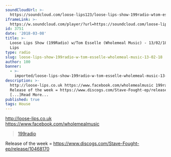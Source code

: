 ```yaml
---
soundCloudUrl: >-
  https://soundcloud.com/loose-lips123/loose-lips-show-199radio-wtom-esselle-wholemeal-music-130218
iframeLink: >-
  https://w.soundcloud.com/player/?url=https://soundcloud.com/loose-lips123/loose-lips-show-199radio-wtom-esselle-wholemeal-music-130218&color=00aabb&auto_play=false&hide_related=false&show_comments=true&show_user=true&show_reposts=false
id: 3751
date: '2018-03-08'
title: >-
  Loose Lips Show (199Radio) w/Tom Esselle (Wholemeal Music) - 13/02/18 - Loose
  Lips
type: radio
slug: loose-lips-show-199radio-w-tom-esselle-wholemeal-music-13-02-18
author: 100
banner:
  - >-
    imported/loose-lips-show-199radio-w-tom-esselle-wholemeal-music-13-02-18/image3751.jpeg
description: >-
  http://loose-lips.co.uk https://www.facebook.com/wholemealmusic 199radio
  Release of the week = https://www.discogs.com/Stave-Fought-ep/release/10468170
  [...]Read More...
published: true
tags: House
---
```

http://loose-lips.co.uk  
https://www.facebook.com/wholemealmusic

> [199radio](https://newriverstudios.com/199radio/)

Release of the week = https://www.discogs.com/Stave-Fought-ep/release/10468170